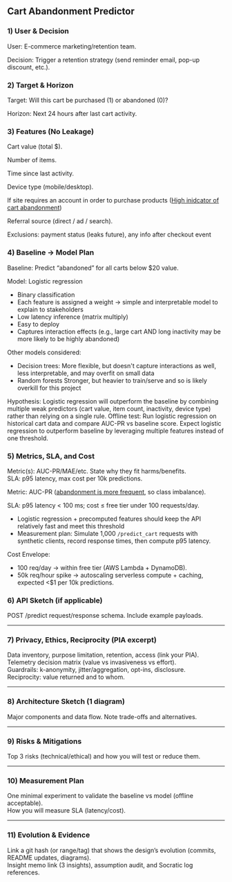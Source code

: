 ## Cart Abandonment Predictor

### 1) User & Decision

User: E-commerce marketing/retention team.

Decision: Trigger a retention strategy (send reminder email, pop-up discount, etc.).

### 2) Target & Horizon

Target: Will this cart be purchased (1) or abandoned (0)?

Horizon: Next 24 hours after last cart activity.

### 3) Features (No Leakage)

Cart value (total $).

Number of items.

Time since last activity.

Device type (mobile/desktop).

If site requires an account in order to purchase products ([High inidcator of cart abandonment](https://baymard.com/lists/cart-abandonment-rate))

Referral source (direct / ad / search).

Exclusions: payment status (leaks future), any info after checkout event

### 4) Baseline → Model Plan
Baseline: Predict “abandoned” for all carts below $20 value.

Model: Logistic regression

- Binary classification
- Each feature is assigned a weight -> simple and interpretable model to explain to stakeholders
- Low latency inference (matrix multiply)
- Easy to deploy
- Captures interaction effects (e.g., large cart AND long inactivity may be more likely to be highly abandoned)

Other models considered:

- Decision trees: More flexible, but doesn't capture interactions as well, less interpretable, and may overfit on small data
- Random forests Stronger, but heavier to train/serve and so is likely overkill for this project

Hypothesis: Logistic regression will outperform the baseline by combining multiple weak predictors (cart value, item count, inactivity, device type) rather than relying on a single rule.
Offline test: Run logistic regression on historical cart data and compare AUC-PR vs baseline score. Expect logistic regression to outperform baseline by leveraging multiple features instead of one threshold.

### 5) Metrics, SLA, and Cost
Metric(s): AUC-PR/MAE/etc. State why they fit harms/benefits.  
SLA: p95 latency, max cost per 10k predictions.

Metric: AUC-PR ([abandonment is more frequent](https://www.statista.com/statistics/477804/online-shopping-cart-abandonment-rate-worldwide/), so class imbalance).

SLA: p95 latency < 100 ms; cost ≤ free tier under 100 requests/day.

- Logistic regression + precomputed features should keep the API relatively fast and meet this threshold
- Measurement plan: Simulate 1,000 `/predict_cart` requests with synthetic clients, record response times, then compute p95 latency.

Cost Envelope:

- 100 req/day → within free tier (AWS Lambda + DynamoDB).
- 50k req/hour spike → autoscaling serverless compute + caching, expected <$1 per 10k predictions.

### 6) API Sketch (if applicable)
POST /predict request/response schema. Include example payloads.

---

### 7) Privacy, Ethics, Reciprocity (PIA excerpt)
Data inventory, purpose limitation, retention, access (link your PIA).  
Telemetry decision matrix (value vs invasiveness vs effort).  
Guardrails: k-anonymity, jitter/aggregation, opt-ins, disclosure.  
Reciprocity: value returned and to whom.

---

### 8) Architecture Sketch (1 diagram)
Major components and data flow. Note trade-offs and alternatives.

---

### 9) Risks & Mitigations
Top 3 risks (technical/ethical) and how you will test or reduce them.

---

### 10) Measurement Plan
One minimal experiment to validate the baseline vs model (offline acceptable).  
How you will measure SLA (latency/cost).

---

### 11) Evolution & Evidence
Link a git hash (or range/tag) that shows the design’s evolution (commits, README updates, diagrams).  
Insight memo link (3 insights), assumption audit, and Socratic log references.
